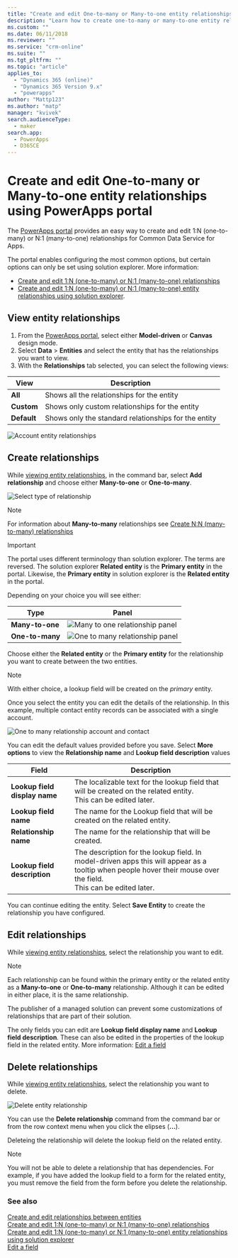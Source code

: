 ```yaml
---
title: "Create and edit One-to-many or Many-to-one entity relationships using PowerApps portal | MicrosoftDocs"
description: "Learn how to create one-to-many or many-to-one entity relationships using PowerApps portal"
ms.custom: ""
ms.date: 06/11/2018
ms.reviewer: ""
ms.service: "crm-online"
ms.suite: ""
ms.tgt_pltfrm: ""
ms.topic: "article"
applies_to: 
  - "Dynamics 365 (online)"
  - "Dynamics 365 Version 9.x"
  - "powerapps"
author: "Mattp123"
ms.author: "matp"
manager: "kvivek"
search.audienceType: 
  - maker
search.app: 
  - PowerApps
  - D365CE
---
```

# Create and edit One-to-many or Many-to-one entity relationships using PowerApps portal

The [PowerApps portal](https://web.powerapps.com/?utm_source=padocs&utm_medium=linkinadoc&utm_campaign=referralsfromdoc) provides an easy way to create and edit 1:N (one-to-many) or N:1 (many-to-one) relationships for  Common Data Service for Apps.

The portal enables configuring the most common options, but certain options can only be set using solution explorer. More information: 
- [Create and edit 1:N (one-to-many) or N:1 (many-to-one) relationships](create-edit-1n-relationships.md)
- [Create and edit 1:N (one-to-many) or N:1 (many-to-one) entity relationships using solution explorer](create-edit-1n-relationships-solution-explorer.md).

## View entity relationships

1. From the [PowerApps portal](https://web.powerapps.com/?utm_source=padocs&utm_medium=linkinadoc&utm_campaign=referralsfromdoc), select either **Model-driven** or **Canvas** design mode.
2. Select **Data** > **Entities** and select the entity that has the relationships you want to view.
3. With the **Relationships** tab selected, you can select the following views: 

 |View|Description|
 |--|--|
 |**All**| Shows all the relationships for the entity|
 |**Custom**|Shows only custom relationships for the entity|
 |**Default**|Shows only the standard relationships for the entity|
<!-- TODO: What is the actual difference between All and Default? -->

![Account entity relationships](media/view-account-relationships-portal.png)

## Create relationships

While [viewing entity relationships](#view-entity-relationships), in the command bar, select **Add relationship** and choose either **Many-to-one** or **One-to-many**.

![Select type of relationship](media/add-relationship-menu-portal.png)

> [!NOTE]
> For information about **Many-to-many** relationships see [Create N:N (many-to-many) relationships](create-edit-nn-relationships.md)

<!-- This may change going forward, but this is the way it is now. #2534972 -->
> [!Important]
> The portal uses different terminology than solution explorer. The terms are reversed. The solution explorer **Related entity** is the **Primary entity** in the portal. Likewise, the **Primary entity** in solution explorer is the **Related entity** in the portal.

Depending on your choice you will see either:

<!-- These are the correct screenshots from the UI as of 6/11/18 -->
|Type|Panel|
|--|--|
|**Many-to-one**|![Many to one relationship panel](media/many-to-one-relationship-panel.png)|
|**One-to-many**|![One to many relationship panel](media/one-to-many-relationship-panel.png)|

Choose either the **Related entity** or the **Primary entity** for the relationship you want to create between the two entities. 

> [!NOTE]
> With either choice, a lookup field will be created on the *primary* entity.

Once you select the entity you can edit the details of the relationship. In this example, multiple contact entity records can be associated with a single account.

<!-- These are the correct screenshots from the UI as of 6/11/18 -->
![One to many relationship account and contact](media/One-to-many-account-contact.png)

You can edit the default values provided before you save. Select **More options** to view the **Relationship name** and **Lookup field description** values

|Field|Description|
|--|--|
|**Lookup field display name**|The localizable text for the lookup field that will be created on the related entity.<br />This can be edited later.|
|**Lookup field name**|The name for the Lookup field that will be created on the related entity.|
|**Relationship name**|The name for the relationship that will be created.|
|**Lookup field description**|The description for the lookup field. In model-driven apps this will appear as a tooltip when people hover their mouse over the field. <br />This can be edited later.|

You can continue editing the entity. Select **Save Entity** to create the relationship you have configured.

## Edit relationships

While [viewing entity relationships](#view-entity-relationships), select the relationship you want to edit.

> [!NOTE]
> Each relationship can be found within the primary entity or the related entity as a **Many-to-one** or **One-to-many** relationship. Although it can be edited in either place, it is the same relationship.
>
> The publisher of a managed solution can prevent some customizations of relationships that are part of their solution.

The only fields you can edit are **Lookup field display name** and **Lookup field description**. These can also be edited in the properties of the lookup field in the related entity. More information: [Edit a field](create-edit-field-portal.md#edit-a-field)

## Delete relationships

While [viewing entity relationships](#view-entity-relationships), select the relationship you want to delete.

![Delete entity relationship](media/delete-entity-relationship-portal.png)

You can use the **Delete relationship** command from the command bar or from the row context menu when you click the elipses (**...**).

Deleteing the relationship will delete the lookup field on the related entity.

> [!NOTE]
> You will not be able to delete a relationship that has dependencies. For example, if you have added the lookup field to a form for the related entity, you must remove the field from the form before you delete the relationship.

### See also

[Create and edit relationships between entities](create-edit-entity-relationships.md)<br />
[Create and edit 1:N (one-to-many) or N:1 (many-to-one) relationships](create-edit-1n-relationships.md)<br />
[Create and edit 1:N (one-to-many) or N:1 (many-to-one) entity relationships using solution explorer](create-edit-1n-relationships-solution-explorer.md)<br />
[Edit a field](create-edit-field-portal.md#edit-a-field)
